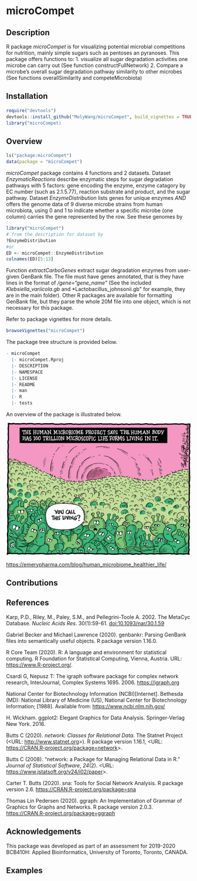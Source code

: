 
<!-- README.md is generated from README.Rmd. Please edit that file -->

# microCompet

<!-- badges: start -->

<!-- badges: end -->

## Description

R package *microCompet* is for visualizing potential microbial
competitions for nutrition, mainly simple sugars such as pentoses an
pyranoses. This package offers functions to: 1. visualize all sugar
degradation activities one microbe can carry out (See function
constructFullNetwork) 2. Compare a microbe’s overall sugar degradation
pathway similarity to other microbes (See functions overallSimilarity
and competeMicrobiota)

## Installation

``` r
require("devtools")
devtools::install_github("MolyWang/microCompet", build_vignettes = TRUE)
library("microCompet)
```

## Overview

``` r
ls("package:microCompet")
data(package = "microCompet")
```

*microCompet* package contains 4 functions and 2 datasets. Dataset
*EnzymaticReactions* describe enzymatic steps for sugar degradation
pathways with 5 factors: gene encoding the enzyme, enzyme catagory by EC
number (such as 2.1.5.77), reaction substrate and product, and the sugar
pathway. Dataset *EnzymeDistribution* lists genes for unique enzymes
*AND* offers the genome data of 9 diverse microbe strains from human
microbiota, using 0 and 1 to indicate whether a specific microbe (one
column) carries the gene represented by the row. See these genomes by

``` r
library("microCompet")
# from the description for dataset by
?EnzymeDistribution
#or
ED <- microCompet::EnzymeDistribution
colnames(ED)[5:13]
```

Function *extractCarboGenes* extract sugar degradation enzymes from
user-given GenBank file. The file must have genes annotated, that is
they have lines in the format of */gene=“gene\_name”* (See the included
*Klebsiella\_variicola.gb* and \*Lactobacillus\_johnsonii.gb" for
example, they are in the main folder). Other R packages are available
for formatting GenBank file, but they parse the whole 20M file into one
object, which is not necessary for this package.

Refer to package vignettes for more details.

``` r
browseVignettes("microCompet")
```

The package tree structure is provided below.

``` r
- microCompet
  |- microCompet.Rproj
  |- DESCRIPTION
  |- NAMESPACE
  |- LICENSE
  |- README
  |- man
  |- R
  |- tests
```

An overview of the package is illustrated below.

![](./inst/extdata/microbiome.jpg)

<https://emerypharma.com/blog/human_microbiome_healthier_life/>

## Contributions

## References

Karp, P.D., Riley, M., Paley, S.M., and Pellegrini-Toole A. 2002. The
MetaCyc Database. *Nucleic Acids Res*. 30(1):59-61.
<doi:10.1093/nar/30.1.59>

Gabriel Becker and Michael Lawrence (2020). genbankr: Parsing GenBank
files into semantically useful objects. R package version 1.16.0.

R Core Team (2020). R: A language and environment for statistical
computing. R Foundation for Statistical Computing, Vienna, Austria. URL:
<https://www.R-project.org/>.

Csardi G, Nepusz T: The igraph software package for complex network
research, InterJournal, Complex Systems 1695. 2006. <https://igraph.org>

National Center for Biotechnology Information (NCBI)\[Internet\].
Bethesda (MD): National Library of Medicine (US), National Center for
Biotechnology Information; \[1988\]. Available from:
<https://www.ncbi.nlm.nih.gov/>

H. Wickham. ggplot2: Elegant Graphics for Data Analysis. Springer-Verlag
New York. 2016.

Butts C (2020). *network: Classes for Relational Data*. The Statnet
Project (\<URL: <http://www.statnet.org>\>). R package version 1.16.1,
\<URL: <https://CRAN.R-project.org/package=network>\>.

Butts C (2008). “network: a Package for Managing Relational Data in R.”
*Journal of Statistical Software*, *24*(2). \<URL:
<https://www.jstatsoft.org/v24/i02/paper>\>.

Carter T. Butts (2020). sna: Tools for Social Network Analysis. R
package version 2.6. <https://CRAN.R-project.org/package=sna>

Thomas Lin Pedersen (2020). ggraph: An Implementation of Grammar of
Graphics for Graphs and Networks. R package version 2.0.3.
<https://CRAN.R-project.org/package=ggraph>

## Acknowledgements

This package was developed as part of an assessment for 2019-2020
BCB410H: Applied Bioinformatics, University of Toronto, Toronto, CANADA.

## Examples

